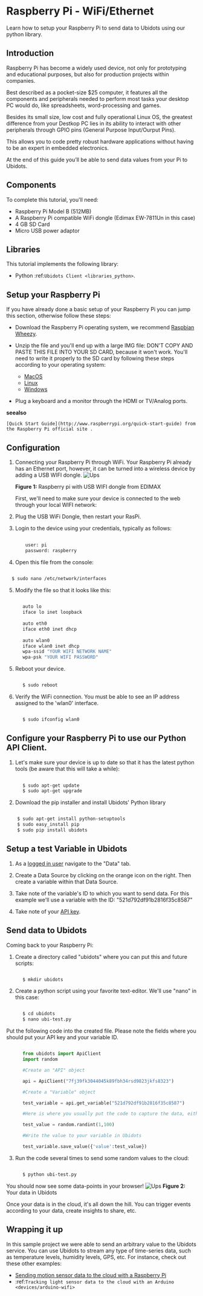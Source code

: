 # Raspberry Pi - WiFi/Ethernet

Learn how to setup your Raspberry Pi to send data to Ubidots using our
python library.

## Introduction

Raspberry Pi has become a widely used device, not only for prototyping and educational purposes, but also for production projects within companies.

Best described as a pocket-size $25 computer, it features all the components and peripherals needed to perform most tasks your desktop PC would do, like spreadsheets, word-processing and games.

Besides its small size, low cost and fully operational Linux OS, the greatest difference from your Destkop PC lies in its ability to interact with other peripherals through GPIO pins (General Purpose Input/Ourput Pins).

This allows you to code pretty robust hardware applications without having to be an expert in embedded electronics.

At the end of this guide you’ll be able to send data values from your Pi to Ubidots.

## Components

To complete this tutorial, you'll need:

* Raspberry Pi Model B (512MB)
* A Raspberry Pi compatible WiFi dongle (Edimax EW-7811Un in this case)
* 4 GB SD Card
* Micro USB power adaptor 


## Libraries

This tutorial implements the following library:

* Python :ref:`Ubidots Client <libraries_python>`.


## Setup your Raspberry Pi

If you have already done a basic setup of your Raspberry Pi you can jump this section, otherwise follow these steps:

* Download the Raspberry Pi operating system, we recommend [Raspbian Wheezy](http://www.raspberrypi.org/downloads).

* Unzip the file and you'll end up with a large IMG file: DON'T COPY AND PASTE THIS FILE INTO YOUR SD CARD, because it won't
   work. You'll need to write it properly to the SD card by following these steps according to your operating system:

   * [MacOS](http://ivanx.com/raspberrypi/)
   * [Linux](http://elinux.org/RPi_Easy_SD_Card_Setup#Using_Linux_.28including_on_a_Pi.21.29)
   * [Windows](http://elinux.org/RPi_Easy_SD_Card_Setup#Using_Windows_7_or_Windows_XP)

* Plug a keyboard and a monitor through the HDMI or TV/Analog ports.

**seealso**

    [Quick Start Guide](http://www.raspberrypi.org/quick-start-guide) from the Raspberry Pi official site .

## Configuration


1. Connecting your Raspberry Pi through WiFi.
   Your Raspberry Pi already has an Ethernet port, however, it can be turned into a wireless device by adding a USB WIFI dongle.
    ![Ups](../images/devices/raspi.png)
  
      **Figure 1:** Raspberry pi with USB WIFI dongle from EDIMAX

      First, we'll need to make sure your device is connected to the web through your local WIFI network:

2. Plug the USB WiFi Dongle, then restart your RasPi.

3. Login to the device using your credentials, typically as follows:
```bash
   
       user: pi 
       password: raspberry
```
4. Open this file from the console:
```bash

  $ sudo nano /etc/network/interfaces
```
5. Modify the file so that it looks like this:
```bash
   
      auto lo
      iface lo inet loopback
  
      auto eth0
      iface eth0 inet dhcp
  
      auto wlan0
      iface wlan0 inet dhcp
      wpa-ssid "YOUR WIFI NETWORK NAME"
      wpa-psk "YOUR WIFI PASSWORD"
```
5. Reboot your device.
```bash

      $ sudo reboot
```
6. Verify the WiFi connection. You must be able to see an IP address assigned to the 'wlan0' interface.
```bash

      $ sudo ifconfig wlan0
```
## Configure your Raspberry Pi to use our Python API Client.

1. Let's make sure your device is up to date so that it has the latest
   python tools (be aware that this will take a while):
```bash
   
      $ sudo apt-get update
      $ sudo apt-get upgrade
```
2. Download the pip installer and install Ubidots' Python library
```bash

    $ sudo apt-get install python-setuptools
    $ sudo easy_install pip
    $ sudo pip install ubidots
```
## Setup a test Variable in Ubidots

1. As a [logged in user](http://app.ubidots.com/accounts/signin/) navigate to the "Data" tab.

2. Create a Data Source by clicking on the orange icon on the right. Then create a variable within that Data Source.

3. Take note of the variable's ID to which you want to send data. For this example we'll use a variable with the ID:
   "521d792df91b2816f35c8587"

4. Take note of your [API key](http://app.ubidots.com/userdata/api/).

## Send data to Ubidots


Coming back to your Raspberry Pi:

1. Create a directory called "ubidots" where you can put this and future scripts:
```bash

      $ mkdir ubidots
```
2. Create a python script using your favorite text-editor. We'll use "nano" in this case:
```bash

      $ cd ubidots
      $ nano ubi-test.py
```
   Put the following code into the created file. Please note the 
   fields where you should put your API key and your variable ID.
```python

      from ubidots import ApiClient
      import random

      #Create an "API" object

      api = ApiClient("7fj39fk3044045k89fbh34rsd9823jkfs8323")

      #Create a "Variable" object

      test_variable = api.get_variable("521d792df91b2816f35c8587")

      #Here is where you usually put the code to capture the data, either through your GPIO pins or as a calculation. We'll simply put a random value here:

      test_value = random.randint(1,100)

      #Write the value to your variable in Ubidots

      test_variable.save_value({'value':test_value})
```
3. Run the code several times to send some random values to the cloud:

```bash

      $ python ubi-test.py
```
  You should now see some data-points in your browser!
  ![Ups](../images/devices/raspi-post.png)
   **Figure 2:** Your data in Ubidots

  Once your data is in the cloud, it's all down the hill. You can trigger events according to your data, create insights to share, etc.

## Wrapping it up

In this sample project we were able to send an arbitrary value to the Ubidots service.
You can use Ubidots to stream any type of time-series data, such as
temperature levels, humidity levels, GPS, etc. For instance, check out these other examples:

* [Sending motion sensor data to the cloud with a Raspberry Pi](http://blog.ubidots.com/building-a-people-counter-with-raspberry-pi-and-ubidots)
* :ref:`Tracking light sensor data to the cloud with an Arduino <devices/arduino-wifi>`
